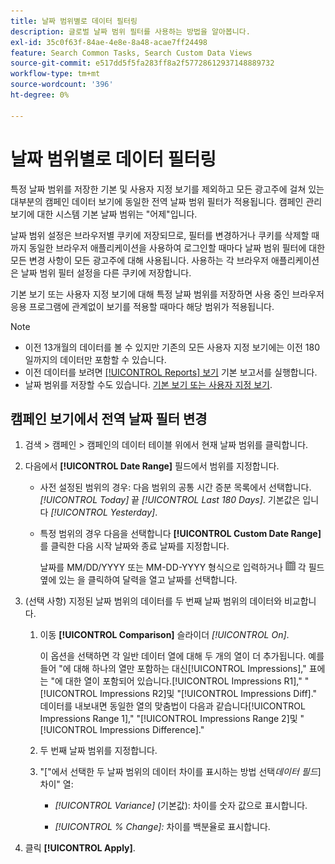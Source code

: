 ```yaml
---
title: 날짜 범위별로 데이터 필터링
description: 글로벌 날짜 범위 필터를 사용하는 방법을 알아봅니다.
exl-id: 35c0f63f-84ae-4e8e-8a48-acae7ff24498
feature: Search Common Tasks, Search Custom Data Views
source-git-commit: e517dd5f5fa283ff8a2f57728612937148889732
workflow-type: tm+mt
source-wordcount: '396'
ht-degree: 0%

---
```


# 날짜 범위별로 데이터 필터링

특정 날짜 범위를 저장한 기본 및 사용자 지정 보기를 제외하고 모든 광고주에 걸쳐 있는 대부분의 캠페인 데이터 보기에 동일한 전역 날짜 범위 필터가 적용됩니다. 캠페인 관리 보기에 대한 시스템 기본 날짜 범위는 &quot;어제&quot;입니다.

날짜 범위 설정은 브라우저별 쿠키에 저장되므로, 필터를 변경하거나 쿠키를 삭제할 때까지 동일한 브라우저 애플리케이션을 사용하여 로그인할 때마다 날짜 범위 필터에 대한 모든 변경 사항이 모든 광고주에 대해 사용됩니다. 사용하는 각 브라우저 애플리케이션은 날짜 범위 필터 설정을 다른 쿠키에 저장합니다.

기본 보기 또는 사용자 지정 보기에 대해 특정 날짜 범위를 저장하면 사용 중인 브라우저 응용 프로그램에 관계없이 보기를 적용할 때마다 해당 범위가 적용됩니다.

>[!NOTE]
>
>* 이전 13개월의 데이터를 볼 수 있지만 기존의 모든 사용자 지정 보기에는 이전 180일까지의 데이터만 포함할 수 있습니다.
>* 이전 데이터를 보려면 [[!UICONTROL Reports] 보기](/help/search-social-commerce/reports/management/basic-advanced/basic-advanced-report-about.md) 기본 보고서를 실행합니다.
>* 날짜 범위를 저장할 수도 있습니다. [기본 보기 또는 사용자 지정 보기](/help/search-social-commerce/common-tasks/data-views/custom-default-views-manage.md).

## 캠페인 보기에서 전역 날짜 필터 변경

1. 검색 \> 캠페인 \> 캠페인의 데이터 테이블 위에서 현재 날짜 범위를 클릭합니다.

1. 다음에서 **[!UICONTROL Date Range]** 필드에서 범위를 지정합니다.

   * 사전 설정된 범위의 경우: 다음 범위의 공통 시간 증분 목록에서 선택합니다. *[!UICONTROL Today]* 끝 *[!UICONTROL Last 180 Days]*. 기본값은 입니다 *[!UICONTROL Yesterday]*.

   * 특정 범위의 경우 다음을 선택합니다 **[!UICONTROL Custom Date Range]** 를 클릭한 다음 시작 날짜와 종료 날짜를 지정합니다.

     날짜를 MM/DD/YYYY 또는 MM-DD-YYYY 형식으로 입력하거나 ![달력 아이콘](/help/search-social-commerce/assets/calendar.png "달력 아이콘") 각 필드 옆에 있는 을 클릭하여 달력을 열고 날짜를 선택합니다.

1. (선택 사항) 지정된 날짜 범위의 데이터를 두 번째 날짜 범위의 데이터와 비교합니다.

   1. 이동 **[!UICONTROL Comparison]** 슬라이더 *[!UICONTROL On]*.

      이 옵션을 선택하면 각 일반 데이터 열에 대해 두 개의 열이 더 추가됩니다. 예를 들어 &quot;에 대해 하나의 열만 포함하는 대신[!UICONTROL Impressions],&quot; 표에는 &quot;에 대한 열이 포함되어 있습니다.[!UICONTROL Impressions R1],&quot; &quot;[!UICONTROL Impressions R2]및 &quot;[!UICONTROL Impressions Diff].&quot;  데이터를 내보내면 동일한 열의 맞춤법이 다음과 같습니다[!UICONTROL Impressions Range 1],&quot; &quot;[!UICONTROL Impressions Range 2]및 &quot;[!UICONTROL Impressions Difference].&quot;

   1. 두 번째 날짜 범위를 지정합니다.

   1. &quot;\[&quot;에서 선택한 두 날짜 범위의 데이터 차이를 표시하는 방법 선택&#x200B;_데이터 필드_\] 차이&quot; 열:

      * *[!UICONTROL Variance]* (기본값): 차이를 숫자 값으로 표시합니다.

      * *[!UICONTROL % Change]:*  차이를 백분율로 표시합니다.

1. 클릭 **[!UICONTROL Apply]**.
